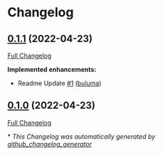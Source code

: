 # Changelog

## [0.1.1](https://github.com/buluma/ansible-role-revealmd/tree/0.1.1) (2022-04-23)

[Full Changelog](https://github.com/buluma/ansible-role-revealmd/compare/0.1.0...0.1.1)

**Implemented enhancements:**

- Readme Update [\#1](https://github.com/buluma/ansible-role-revealmd/pull/1) ([buluma](https://github.com/buluma))

## [0.1.0](https://github.com/buluma/ansible-role-revealmd/tree/0.1.0) (2022-04-23)

[Full Changelog](https://github.com/buluma/ansible-role-revealmd/compare/5267f179246efbd51396f60ac024dd073f8f2ebd...0.1.0)



\* *This Changelog was automatically generated by [github_changelog_generator](https://github.com/github-changelog-generator/github-changelog-generator)*
